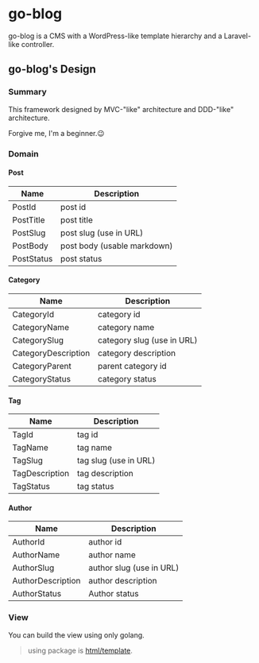 # go-blog

go-blog is a CMS with a WordPress-like template hierarchy and a Laravel-like controller.

## go-blog's Design

### Summary

This framework designed by MVC-"like" architecture and DDD-"like" architecture.

Forgive me, I'm a beginner.:wink:

### Domain

#### Post

|Name|Description|
|---|---|
|PostId|post id|
|PostTitle|post title|
|PostSlug|post slug (use in URL)|
|PostBody|post body (usable markdown)|
|PostStatus|post status|

#### Category

|Name|Description|
|---|---|
|CategoryId|category id|
|CategoryName|category name|
|CategorySlug|category slug (use in URL)|
|CategoryDescription|category description|
|CategoryParent|parent category id|
|CategoryStatus|category status|

#### Tag

|Name|Description|
|---|---|
|TagId|tag id|
|TagName|tag name|
|TagSlug|tag slug (use in URL)|
|TagDescription|tag description|
|TagStatus|tag status|

#### Author

|Name|Description|
|---|---|
|AuthorId|author id|
|AuthorName|author name|
|AuthorSlug|author slug (use in URL)|
|AuthorDescription|author description|
|AuthorStatus|Author status|

### View

You can build the view using only golang.

> using package is [html/template](https://pkg.go.dev/html/template).
